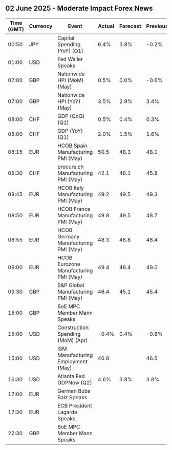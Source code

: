 ## 02 June 2025 - Moderate Impact Forex News

| Time (GMT) | Currency | Event | Actual | Forecast | Previous |
|------|----------|-------|--------|----------|----------|
| 00:50 | JPY | Capital Spending (YoY) (Q1) | 6.4% | 3.8% | -0.2% |
| 01:00 | USD | Fed Waller Speaks |  |  |  |
| 07:00 | GBP | Nationwide HPI (MoM) (May) | 0.5% | 0.0% | -0.6% |
| 07:00 | GBP | Nationwide HPI (YoY) (May) | 3.5% | 2.9% | 3.4% |
| 08:00 | CHF | GDP (QoQ) (Q1) | 0.5% | 0.4% | 0.3% |
| 08:00 | CHF | GDP (YoY) (Q1) | 2.0% | 1.5% | 1.6% |
| 08:15 | EUR | HCOB Spain Manufacturing PMI (May) | 50.5 | 48.3 | 48.1 |
| 08:30 | CHF | procure.ch Manufacturing PMI (May) | 42.1 | 48.1 | 45.8 |
| 08:45 | EUR | HCOB Italy Manufacturing PMI (May) | 49.2 | 49.5 | 49.3 |
| 08:50 | EUR | HCOB France Manufacturing PMI (May) | 49.8 | 49.5 | 48.7 |
| 08:55 | EUR | HCOB Germany Manufacturing PMI (May) | 48.3 | 48.8 | 48.4 |
| 09:00 | EUR | HCOB Eurozone Manufacturing PMI (May) | 49.4 | 48.4 | 49.0 |
| 09:30 | GBP | S&P Global Manufacturing PMI (May) | 46.4 | 45.1 | 45.4 |
| 15:00 | GBP | BoE MPC Member Mann Speaks |  |  |  |
| 15:00 | USD | Construction Spending (MoM) (Apr) | -0.4% | 0.4% | -0.8% |
| 15:00 | USD | ISM Manufacturing Employment (May) | 46.8 |  | 46.5 |
| 16:30 | USD | Atlanta Fed GDPNow (Q2) | 4.6% | 3.8% | 3.8% |
| 17:00 | EUR | German Buba Balz Speaks |  |  |  |
| 17:30 | EUR | ECB President Lagarde Speaks |  |  |  |
| 22:30 | GBP | BoE MPC Member Mann Speaks |  |  |  |

